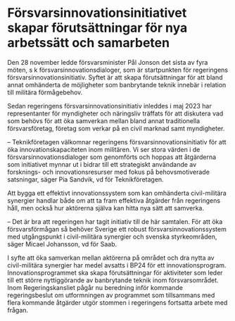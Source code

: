 # Försvarsinnovationsinitiativet skapar förutsättningar för nya arbetssätt och samarbeten

Den 28 november ledde försvarsminister Pål Jonson det sista av fyra möten, s k försvarsinnovationsdialoger, som är startpunkten för regeringens försvarsinnovationsinitiativ. Syftet är att skapa förutsättningar för att bland annat omhänderta de möjligheter som banbrytande teknik innebär i relation till militära förmågebehov.

Sedan regeringens försvarsinnovationsinitiativ inleddes i maj 2023 har representanter för myndigheter och näringsliv träffats för att diskutera vad som behövs för att öka samverkan mellan bland annat traditionella försvarsföretag, företag som verkar på en civil marknad samt myndigheter.

– Teknikföretagen välkomnar regeringens försvarsinnovationsinitiativ för att öka innovationskapaciteten inom militären. Vi ser stora värden i de försvarsinnovationsdialoger som genomförts och hoppas att åtgärderna som initiativet mynnar ut i bidrar till ett strategiskt användande av forsknings- och innovationsresurser med fokus på behovsmotiverade satsningar, säger Pia Sandvik, vd för Teknikföretagen.

Att bygga ett effektivt innovationssystem som kan omhänderta civil-militära synergier handlar både om att ta fram effektiva åtgärder från regeringens håll, men också hur aktörerna själva kan hitta nya sätt att samverka.

– Det är bra att regeringen har tagit initiativ till de här samtalen. För att öka försvarsförmågan så behöver Sverige ett robust försvarsinnovationssystem med utgångspunkt i civil-militära synergier och svenska styrkeområden, säger Micael Johansson, vd för Saab.

I syfte att öka samverkan mellan aktörerna på området och dra nytta av civil-militära synergier har medel avsatts i BP24 för ett innovationsprogram. Innovationsprogrammet ska skapa förutsättningar för aktiviteter som leder till ett större nyttiggörande av banbrytande teknik inom försvarsområdet. Inom Regeringskansliet pågår nu beredning inför kommande regeringsbeslut om utformningen av programmet som tillsammans med flera kommande åtgärder utgör stommen i regeringens fortsatta arbete med frågan.
